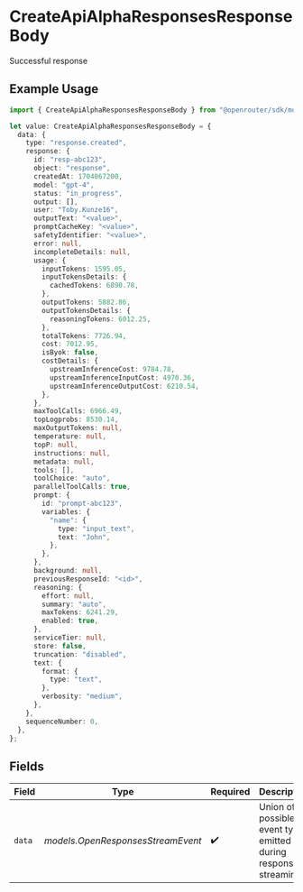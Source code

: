 # CreateApiAlphaResponsesResponseBody

Successful response

## Example Usage

```typescript
import { CreateApiAlphaResponsesResponseBody } from "@openrouter/sdk/models/operations";

let value: CreateApiAlphaResponsesResponseBody = {
  data: {
    type: "response.created",
    response: {
      id: "resp-abc123",
      object: "response",
      createdAt: 1704067200,
      model: "gpt-4",
      status: "in_progress",
      output: [],
      user: "Toby.Kunze16",
      outputText: "<value>",
      promptCacheKey: "<value>",
      safetyIdentifier: "<value>",
      error: null,
      incompleteDetails: null,
      usage: {
        inputTokens: 1595.05,
        inputTokensDetails: {
          cachedTokens: 6890.78,
        },
        outputTokens: 5882.86,
        outputTokensDetails: {
          reasoningTokens: 6012.25,
        },
        totalTokens: 7726.94,
        cost: 7012.95,
        isByok: false,
        costDetails: {
          upstreamInferenceCost: 9784.78,
          upstreamInferenceInputCost: 4970.36,
          upstreamInferenceOutputCost: 6210.54,
        },
      },
      maxToolCalls: 6966.49,
      topLogprobs: 8530.14,
      maxOutputTokens: null,
      temperature: null,
      topP: null,
      instructions: null,
      metadata: null,
      tools: [],
      toolChoice: "auto",
      parallelToolCalls: true,
      prompt: {
        id: "prompt-abc123",
        variables: {
          "name": {
            type: "input_text",
            text: "John",
          },
        },
      },
      background: null,
      previousResponseId: "<id>",
      reasoning: {
        effort: null,
        summary: "auto",
        maxTokens: 6241.29,
        enabled: true,
      },
      serviceTier: null,
      store: false,
      truncation: "disabled",
      text: {
        format: {
          type: "text",
        },
        verbosity: "medium",
      },
    },
    sequenceNumber: 0,
  },
};
```

## Fields

| Field                                                               | Type                                                                | Required                                                            | Description                                                         |
| ------------------------------------------------------------------- | ------------------------------------------------------------------- | ------------------------------------------------------------------- | ------------------------------------------------------------------- |
| `data`                                                              | *models.OpenResponsesStreamEvent*                                   | :heavy_check_mark:                                                  | Union of all possible event types emitted during response streaming |